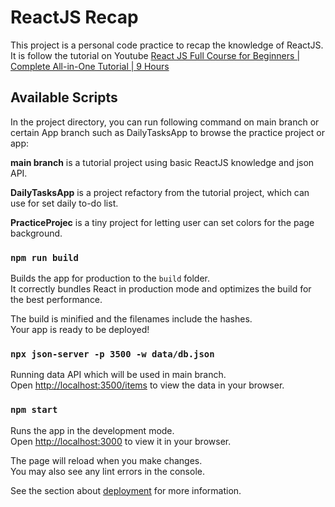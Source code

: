 # ReactJS Recap

This project is a personal code practice to recap the knowledge of ReactJS.
It is follow the tutorial on Youtube [React JS Full Course for Beginners | Complete All-in-One Tutorial | 9 Hours](https://www.youtube.com/watch?v=RVFAyFWO4go)

## Available Scripts

In the project directory, you can run following command on main branch or certain App branch such as DailyTasksApp to browse the practice project or app:

**main branch** is a tutorial project using basic ReactJS knowledge and json API.

**DailyTasksApp** is a project refactory from the tutorial project, which can use for set daily to-do list.

**PracticeProjec** is a tiny project for letting user can set colors for the page background.


### `npm run build`

Builds the app for production to the `build` folder.\
It correctly bundles React in production mode and optimizes the build for the best performance.

The build is minified and the filenames include the hashes.\
Your app is ready to be deployed!


### `npx json-server -p 3500 -w data/db.json`

Running data API which will be used in main branch.\
Open [http://localhost:3500/items](http://localhost:3500/items) to view the data in your browser.


### `npm start`

Runs the app in the development mode.\
Open [http://localhost:3000](http://localhost:3000) to view it in your browser.

The page will reload when you make changes.\
You may also see any lint errors in the console.

See the section about [deployment](https://facebook.github.io/create-react-app/docs/deployment) for more information.

